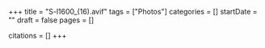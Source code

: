 +++
title = "S-l1600_(16).avif"
tags = ["Photos"]
categories = []
startDate = ""
draft = false
pages = []

citations = []
+++
